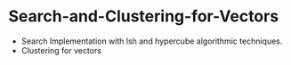 # Search-and-Clustering-for-Vectors
- Search Implementation with lsh and hypercube algorithmic techniques.
- Clustering for vectors
